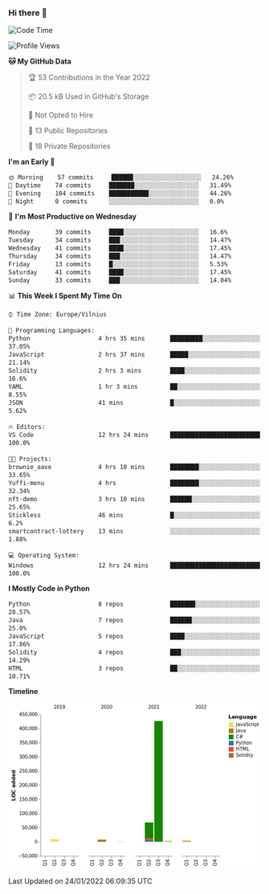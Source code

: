 ### Hi there 👋

<!--START_SECTION:waka-->
![Code Time](http://img.shields.io/badge/Code%20Time-550%20hrs%2011%20mins-blue)

![Profile Views](http://img.shields.io/badge/Profile%20Views-0-blue)

**🐱 My GitHub Data** 

> 🏆 53 Contributions in the Year 2022
 > 
> 📦 20.5 kB Used in GitHub's Storage 
 > 
> 🚫 Not Opted to Hire
 > 
> 📜 13 Public Repositories 
 > 
> 🔑 18 Private Repositories  
 > 
**I'm an Early 🐤** 

```text
🌞 Morning    57 commits     ██████░░░░░░░░░░░░░░░░░░░   24.26% 
🌆 Daytime    74 commits     ███████░░░░░░░░░░░░░░░░░░   31.49% 
🌃 Evening    104 commits    ███████████░░░░░░░░░░░░░░   44.26% 
🌙 Night      0 commits      ░░░░░░░░░░░░░░░░░░░░░░░░░   0.0%

```
📅 **I'm Most Productive on Wednesday** 

```text
Monday       39 commits     ████░░░░░░░░░░░░░░░░░░░░░   16.6% 
Tuesday      34 commits     ███░░░░░░░░░░░░░░░░░░░░░░   14.47% 
Wednesday    41 commits     ████░░░░░░░░░░░░░░░░░░░░░   17.45% 
Thursday     34 commits     ███░░░░░░░░░░░░░░░░░░░░░░   14.47% 
Friday       13 commits     █░░░░░░░░░░░░░░░░░░░░░░░░   5.53% 
Saturday     41 commits     ████░░░░░░░░░░░░░░░░░░░░░   17.45% 
Sunday       33 commits     ███░░░░░░░░░░░░░░░░░░░░░░   14.04%

```


📊 **This Week I Spent My Time On** 

```text
⌚︎ Time Zone: Europe/Vilnius

💬 Programming Languages: 
Python                   4 hrs 35 mins       █████████░░░░░░░░░░░░░░░░   37.05% 
JavaScript               2 hrs 37 mins       █████░░░░░░░░░░░░░░░░░░░░   21.14% 
Solidity                 2 hrs 3 mins        ████░░░░░░░░░░░░░░░░░░░░░   16.6% 
YAML                     1 hr 3 mins         ██░░░░░░░░░░░░░░░░░░░░░░░   8.55% 
JSON                     41 mins             █░░░░░░░░░░░░░░░░░░░░░░░░   5.62%

🔥 Editors: 
VS Code                  12 hrs 24 mins      █████████████████████████   100.0%

🐱‍💻 Projects: 
brownie_aave             4 hrs 10 mins       ████████░░░░░░░░░░░░░░░░░   33.65% 
Yuffi-menu               4 hrs               ████████░░░░░░░░░░░░░░░░░   32.34% 
nft-demo                 3 hrs 10 mins       ██████░░░░░░░░░░░░░░░░░░░   25.65% 
Stickless                46 mins             █░░░░░░░░░░░░░░░░░░░░░░░░   6.2% 
smartcontract-lottery    13 mins             ░░░░░░░░░░░░░░░░░░░░░░░░░   1.88%

💻 Operating System: 
Windows                  12 hrs 24 mins      █████████████████████████   100.0%

```

**I Mostly Code in Python** 

```text
Python                   8 repos             ███████░░░░░░░░░░░░░░░░░░   28.57% 
Java                     7 repos             ██████░░░░░░░░░░░░░░░░░░░   25.0% 
JavaScript               5 repos             ████░░░░░░░░░░░░░░░░░░░░░   17.86% 
Solidity                 4 repos             ███░░░░░░░░░░░░░░░░░░░░░░   14.29% 
HTML                     3 repos             ██░░░░░░░░░░░░░░░░░░░░░░░   10.71%

```


**Timeline**

![Chart not found](https://raw.githubusercontent.com/BenasVolkovas/BenasVolkovas/main/charts/bar_graph.png) 


 Last Updated on 24/01/2022 06:09:35 UTC
<!--END_SECTION:waka-->
